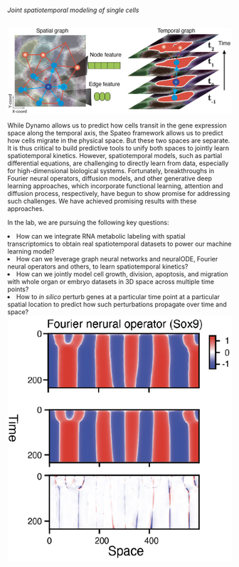 <!-- Ai -->
<!-- Do not remove any tags, just edit the text in between -->

      
<h6>Joint spatiotemporal modeling of single cells</h6>
<div class="col-sm-12 col-md-4">
  <a href="https://www.cell.com/cell/fulltext/S0092-8674(22)00399-3?_returnURL=https://linkinghub.elsevier.com/retrieve/pii/S0092867422003993?showall=true">
    <img
      id="gi-img"
      class="img-fluid my-2"
      src="assets/images/spatiotemporal_modeling.png"
      alt="Stereo-seq cover paper"
    />
  </a>
</div>
<div class="col-sm-12 col-md-8 mb-sm-4">
  <p>While Dynamo allows us to predict how cells transit in the gene expression space along the temporal axis, the Spateo framework allows us to predict how cells migrate in the physical space. But these two spaces are separate. It is thus critical to build predictive tools to unify both spaces to jointly learn spatiotemporal kinetics. However, spatiotemporal models, such as  partial differential  equations,  are challenging to directly learn from data, especially for high-dimensional biological systems. Fortunately, breakthroughs in Fourier neural operators, diffusion models, and other generative deep learning approaches, which incorporate functional learning, attention and diffusion process, respectively, have begun to show promise for addressing such challenges. We have achieved promising results with these approaches.</p>
</div>

<p>In the lab, we are pursuing the following key questions:</p>

<div class="col-sm-12 col-md-8 mb-sm-4">
  <li>How can we integrate RNA metabolic labeling with spatial transcriptomics to obtain real spatiotemporal datasets to power our machine learning model?</li>
  <li>How can we leverage graph neural networks and neuralODE, Fourier neural operators and others, to learn spatiotemporal kinetics?</li>
  <li>How can we jointly model cell growth, division, apoptosis, and migration with whole organ or embryo datasets in 3D space across multiple time points?</li>
  <li>How to <i>in silico</i> perturb genes at a particular time point at a particular spatial location to predict how such perturbations propagate over time and space?</li>
</div>

<div class="col-sm-12 col-md-2">
  <a href="https://www.cell.com/cell/fulltext/S0092-8674(22)00399-3?_returnURL=https://linkinghub.elsevier.com/retrieve/pii/S0092867422003993?showall=true">
    <img
      id="gi-img"
      class="img-fluid my-2"
      src="assets/images/digit_formation.png"
      alt="Stereo-seq cover paper"
    />
  </a>
</div>